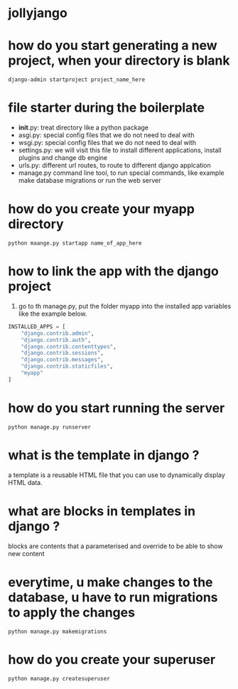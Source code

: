 # jollyjango

# how do you start generating a new project, when your directory is blank
```commandline
django-admin startproject project_name_here
```

# file starter during the boilerplate
- __init__.py: treat directory like a python package
- asgi.py: special config files that we do not need to deal with
- wsgi.py: special config files that we do not need to deal with
- settings.py: we will visit this file to install different applications, install plugins and change db engine
- urls.py: different url routes, to route to different django applcation
- manage.py command line tool, to run special commands, like example make database migrations or run the web server

# how do you create your myapp directory
```commandline
python maange.py startapp name_of_app_here
```

# how to link the app with the django project
1. go to th manage.py, put the folder myapp into the installed app variables like the example below.
```python
INSTALLED_APPS = [
    "django.contrib.admin",
    "django.contrib.auth",
    "django.contrib.contenttypes",
    "django.contrib.sessions",
    "django.contrib.messages",
    "django.contrib.staticfiles",
    "myapp"
]
```

# how do you start running the server
```commandline
python manage.py runserver
```

# what is the template in django ?
a template is a reusable HTML file that you can use to dynamically display HTML data.
# what are blocks in templates in django ?
blocks are contents that a parameterised and override to be able to show new content

# everytime, u make changes to the database, u have to run migrations to apply the changes
```commandline
python manage.py makemigrations
```

# how do you create your superuser
```commandline
python manage.py createsuperuser
```